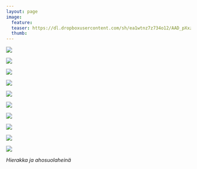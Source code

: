 ```yaml
---
layout: page
image:
  feature:
  teaser: https://dl.dropboxusercontent.com/sh/ea1wtnz7z734o12/AAD_pXxzHDmmJnue4wtmbuMga/luontokuvat/kes%C3%A4/3/DS20632-245px.jpg
  thumb:
---
```


[![](https://dl.dropboxusercontent.com/sh/ea1wtnz7z734o12/AAAw8SzJf3S-Jvnk5G92i_8ea/luontokuvat/kes%C3%A4/3/DS20613-800px.jpg)](https://dl.dropboxusercontent.com/sh/ea1wtnz7z734o12/AADRa9GPW8PKoHsgjpHsdy0Oa/luontokuvat/kes%C3%A4/3/DS20613.jpg)

[![](https://dl.dropboxusercontent.com/sh/ea1wtnz7z734o12/AADocB5FAUF_8yLeiJvrurh7a/luontokuvat/kes%C3%A4/3/DS20615-800px.jpg)](https://dl.dropboxusercontent.com/sh/ea1wtnz7z734o12/AAC5nbDNtDdZvqXlceVtpW0Ya/luontokuvat/kes%C3%A4/3/DS20615.jpg)

[![](https://dl.dropboxusercontent.com/sh/ea1wtnz7z734o12/AAAcnT-QcIJk43jm2W944tU2a/luontokuvat/kes%C3%A4/3/DS20631-800px.jpg)](https://dl.dropboxusercontent.com/sh/ea1wtnz7z734o12/AAAqoZd-n_MWF-Oppeyq2mXja/luontokuvat/kes%C3%A4/3/DS20631.jpg)

[![](https://dl.dropboxusercontent.com/sh/ea1wtnz7z734o12/AABU-HKFk5LeFzbQUvNF94DFa/luontokuvat/kes%C3%A4/3/DS20632-800px.jpg)](https://dl.dropboxusercontent.com/sh/ea1wtnz7z734o12/AACLkHP5y_G4UFjMENtJPHn_a/luontokuvat/kes%C3%A4/3/DS20632.jpg)

[![](https://dl.dropboxusercontent.com/sh/ea1wtnz7z734o12/AAD0mv63ygB1bbm4FThxshZxa/luontokuvat/kes%C3%A4/3/DS20633-800px.jpg)](https://dl.dropboxusercontent.com/sh/ea1wtnz7z734o12/AADg2FhcvcHLZXBnzWACr5nFa/luontokuvat/kes%C3%A4/3/DS20633.jpg)

[![](https://dl.dropboxusercontent.com/sh/ea1wtnz7z734o12/AAD1DaLSgL8bW9yTZQO-jkCqa/luontokuvat/kes%C3%A4/3/DS20622-800px.jpg)](https://dl.dropboxusercontent.com/sh/ea1wtnz7z734o12/AACi1S8SdT23Gf2ng_tWhYlAa/luontokuvat/kes%C3%A4/3/DS20622.jpg)

[![](https://dl.dropboxusercontent.com/sh/ea1wtnz7z734o12/AADSVBIdyT7GBzL9ZKe5i6MTa/luontokuvat/kes%C3%A4/4/DS22199-800px.jpg)](https://dl.dropboxusercontent.com/sh/ea1wtnz7z734o12/AACZ_wUAb8nyBp3S965DEa-7a/luontokuvat/kes%C3%A4/4/DS22199.jpg)

[![](https://dl.dropboxusercontent.com/sh/ea1wtnz7z734o12/AABkQzVk03rsxjFdBbbckp1na/luontokuvat/kes%C3%A4/5/DS24435-800px.jpg)](https://dl.dropboxusercontent.com/sh/ea1wtnz7z734o12/AACSfXYPgd_jMmPIyRNi1Utya/luontokuvat/kes%C3%A4/5/DS24435.jpg)

[![](https://dl.dropboxusercontent.com/sh/ea1wtnz7z734o12/AAD-8JAB6_PCD2yhaPBjPMlua/luontokuvat/kes%C3%A4/4/DS22207-800px.jpg)](https://dl.dropboxusercontent.com/sh/ea1wtnz7z734o12/AAAs2MquxjogNsec3uKzytT2a/luontokuvat/kes%C3%A4/4/DS22207.jpg)

[![](https://dl.dropboxusercontent.com/sh/ea1wtnz7z734o12/AAACOZPYM6f4HCkNS_lZ7guua/luontokuvat/kes%C3%A4/4/DS22210-800px.jpg)](https://dl.dropboxusercontent.com/sh/ea1wtnz7z734o12/AAAgtFk1z7Cswqrg4TI-0Qnoa/luontokuvat/kes%C3%A4/4/DS22210.jpg)

*Hierakka ja ahosuolaheinä*
